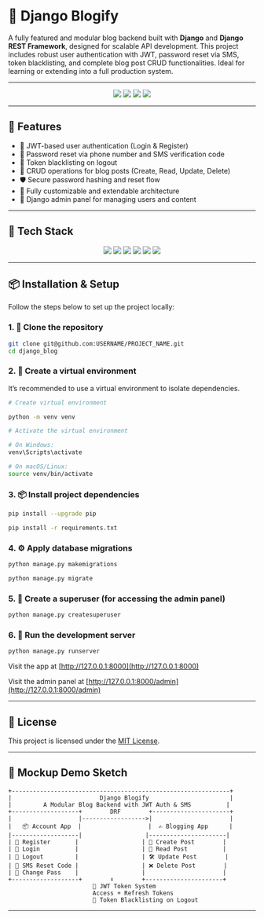 # 📝 Django Blogify

A fully featured and modular blog backend built with **Django** and **Django REST Framework**, designed for scalable API development. This project includes robust user authentication with JWT, password reset via SMS, token blacklisting, and complete blog post CRUD functionalities. Ideal for learning or extending into a full production system.

---

<p align="center">
  <img src="https://img.shields.io/github/license/hadisehshad/django_blog?style=for-the-badge" />
  <img src="https://img.shields.io/github/stars/hadisehshad/django_blog?style=for-the-badge" />
  <img src="https://img.shields.io/github/forks/hadisehshad/django_blog?style=for-the-badge" />
  <img src="https://img.shields.io/github/last-commit/hadisehshad/django_blog?style=for-the-badge" />
</p>

---

## 🚀 Features

- 🔐 JWT-based user authentication (Login & Register)  
- 📲 Password reset via phone number and SMS verification code  
- 🔁 Token blacklisting on logout  
- 📝 CRUD operations for blog posts (Create, Read, Update, Delete)  
- 🛡️ Secure password hashing and reset flow  
- 🧩 Fully customizable and extendable architecture  
- 🔧 Django admin panel for managing users and content

---

## 🧰 Tech Stack

<p align="center">
  <img src="https://img.shields.io/badge/Python-3776AB?style=for-the-badge&logo=python&logoColor=white" />
  <img src="https://img.shields.io/badge/Django-092E20?style=for-the-badge&logo=django&logoColor=white" />
  <img src="https://img.shields.io/badge/DRF-ff1709?style=for-the-badge&logo=django&logoColor=white" />
  <img src="https://img.shields.io/badge/JWT-black?style=for-the-badge&logo=jsonwebtokens&logoColor=white" />
  <img src="https://img.shields.io/badge/SQLite-07405E?style=for-the-badge&logo=sqlite&logoColor=white" />
  <img src="https://img.shields.io/badge/REST API-005571?style=for-the-badge&logo=fastapi&logoColor=white" />
</p>

---

## 📦 Installation & Setup

Follow the steps below to set up the project locally:

### 1. 📁 Clone the repository
```bash
git clone git@github.com:USERNAME/PROJECT_NAME.git
cd django_blog
```

### 2. 🐍 Create a virtual environment
It’s recommended to use a virtual environment to isolate dependencies.

```bash
# Create virtual environment

python -m venv venv

# Activate the virtual environment

# On Windows:
venv\Scripts\activate

# On macOS/Linux:
source venv/bin/activate
```

### 3. 📦 Install project dependencies
```bash
pip install --upgrade pip

pip install -r requirements.txt
```

### 4. ⚙️ Apply database migrations
```bash
python manage.py makemigrations

python manage.py migrate
```

### 5. 🔐 Create a superuser (for accessing the admin panel)
```bash
python manage.py createsuperuser
```

### 6. 🚀 Run the development server
```bash
python manage.py runserver
```

Visit the app at [http://127.0.0.1:8000](http://127.0.0.1:8000) 
 
Visit the admin panel at [http://127.0.0.1:8000/admin](http://127.0.0.1:8000/admin)



---

## 📜 License

This project is licensed under the [MIT License](https://opensource.org/licenses/MIT).

---

## 🧩 Mockup Demo Sketch

```
+--------------------------------------------------------------+
|                         Django Blogify                       |
|         A Modular Blog Backend with JWT Auth & SMS          |
+-------------------+        DRF        +----------------------+
|                   |------------------>|                      |
|   📦 Account App  |                   |  ✍️ Blogging App      |
|-------------------|                  |----------------------|
| 🔐 Register       |                  | 📝 Create Post        |
| 🔑 Login          |                  | 📖 Read Post          |
| 🚪 Logout         |                  | 🛠️ Update Post        |
| 📲 SMS Reset Code |                  | ❌ Delete Post        |
| 🔁 Change Pass    |                  |                      |
+-------------------+        ⬇️        +----------------------+
                        🔑 JWT Token System
                        Access + Refresh Tokens
                        🧹 Token Blacklisting on Logout
```

---